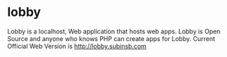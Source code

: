 lobby
=====
Lobby is a localhost, Web application that hosts web apps. Lobby is Open Source and anyone who knows PHP can create apps for Lobby.
Current Official Web Version is http://lobby.subinsb.com

